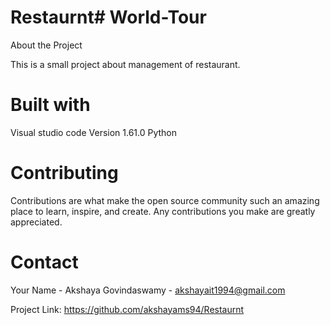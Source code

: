 # Restaurnt# World-Tour
About the Project

This is a small project about management of restaurant.

# Built with

Visual studio code  Version 1.61.0
Python

# Contributing

Contributions are what make the open source community such an amazing place to learn, inspire, and create. Any contributions you make are greatly appreciated.


# Contact

Your Name - Akshaya Govindaswamy - akshayait1994@gmail.com

Project Link: https://github.com/akshayams94/Restaurnt
